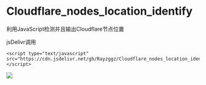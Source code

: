 # Cloudflare_nodes_location_identify
利用JavaScript检测并且输出Cloudflare节点位置

jsDelivr调用
```
<script type="text/javascript" src="https://cdn.jsdelivr.net/gh/Rayzggz/Cloudflare_nodes_location_identify@1.1/cloudflare_nodes_identify.js"></script>
```

[![](https://data.jsdelivr.com/v1/package/gh/Rayzggz/Cloudflare_nodes_location_identify/badge)](https://www.jsdelivr.com/package/gh/Rayzggz/Cloudflare_nodes_location_identify)
